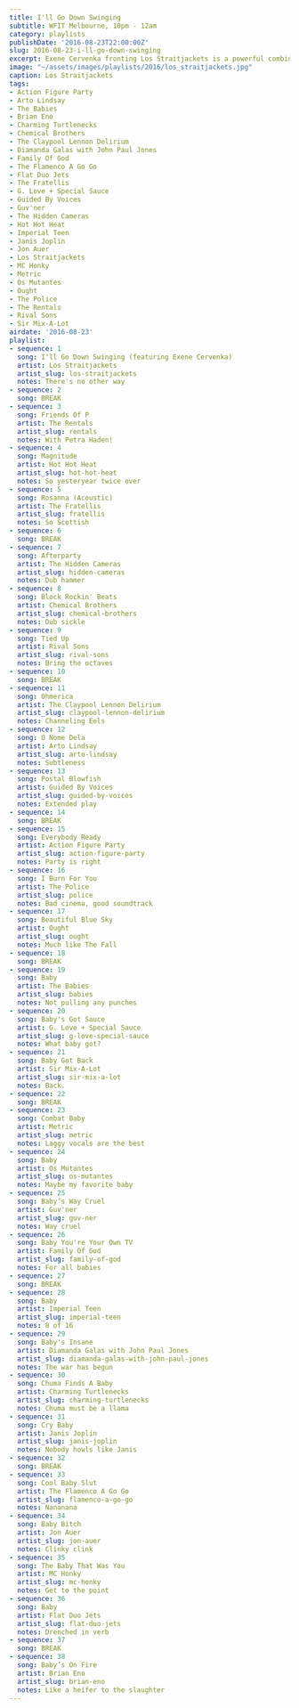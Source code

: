 ```yaml
---
title: I'll Go Down Swinging
subtitle: WFIT Melbourne, 10pm - 12am
category: playlists
publishDate: '2016-08-23T22:00:00Z'
slug: 2016-08-23-i-ll-go-down-swinging
excerpt: Exene Cervenka fronting Los Straitjackets is a powerful combination.
image: "~/assets/images/playlists/2016/los_straitjackets.jpg"
caption: Los Straitjackets
tags:
- Action Figure Party
- Arto Lindsay
- The Babies
- Brian Eno
- Charming Turtlenecks
- Chemical Brothers
- The Claypool Lennon Delirium
- Diamanda Galas with John Paul Jones
- Family Of God
- The Flamenco A Go Go
- Flat Duo Jets
- The Fratellis
- G. Love + Special Sauce
- Guided By Voices
- Guv'ner
- The Hidden Cameras
- Hot Hot Heat
- Imperial Teen
- Janis Joplin
- Jon Auer
- Los Straitjackets
- MC Honky
- Metric
- Os Mutantes
- Ought
- The Police
- The Rentals
- Rival Sons
- Sir Mix-A-Lot
airdate: '2016-08-23'
playlist:
- sequence: 1
  song: I'll Go Down Swinging (featuring Exene Cervenka)
  artist: Los Straitjackets
  artist_slug: los-straitjackets
  notes: There's no other way
- sequence: 2
  song: BREAK
- sequence: 3
  song: Friends Of P
  artist: The Rentals
  artist_slug: rentals
  notes: With Petra Haden!
- sequence: 4
  song: Magnitude
  artist: Hot Hot Heat
  artist_slug: hot-hot-heat
  notes: So yesteryear twice over
- sequence: 5
  song: Rosanna (Acoustic)
  artist: The Fratellis
  artist_slug: fratellis
  notes: So Scottish
- sequence: 6
  song: BREAK
- sequence: 7
  song: Afterparty
  artist: The Hidden Cameras
  artist_slug: hidden-cameras
  notes: Dub hammer
- sequence: 8
  song: Block Rockin' Beats
  artist: Chemical Brothers
  artist_slug: chemical-brothers
  notes: Dub sickle
- sequence: 9
  song: Tied Up
  artist: Rival Sons
  artist_slug: rival-sons
  notes: Bring the octaves
- sequence: 10
  song: BREAK
- sequence: 11
  song: Ohmerica
  artist: The Claypool Lennon Delirium
  artist_slug: claypool-lennon-delirium
  notes: Channeling Eels
- sequence: 12
  song: O Nome Dela
  artist: Arto Lindsay
  artist_slug: arto-lindsay
  notes: Subtleness
- sequence: 13
  song: Postal Blowfish
  artist: Guided By Voices
  artist_slug: guided-by-voices
  notes: Extended play
- sequence: 14
  song: BREAK
- sequence: 15
  song: Everybody Ready
  artist: Action Figure Party
  artist_slug: action-figure-party
  notes: Party is right
- sequence: 16
  song: I Burn For You
  artist: The Police
  artist_slug: police
  notes: Bad cinema, good soundtrack
- sequence: 17
  song: Beautiful Blue Sky
  artist: Ought
  artist_slug: ought
  notes: Much like The Fall
- sequence: 18
  song: BREAK
- sequence: 19
  song: Baby
  artist: The Babies
  artist_slug: babies
  notes: Not pulling any punches
- sequence: 20
  song: Baby's Got Sauce
  artist: G. Love + Special Sauce
  artist_slug: g-love-special-sauce
  notes: What baby got?
- sequence: 21
  song: Baby Got Back
  artist: Sir Mix-A-Lot
  artist_slug: sir-mix-a-lot
  notes: Back.
- sequence: 22
  song: BREAK
- sequence: 23
  song: Combat Baby
  artist: Metric
  artist_slug: metric
  notes: Laggy vocals are the best
- sequence: 24
  song: Baby
  artist: Os Mutantes
  artist_slug: os-mutantes
  notes: Maybe my favorite baby
- sequence: 25
  song: Baby’s Way Cruel
  artist: Guv'ner
  artist_slug: guv-ner
  notes: Way cruel
- sequence: 26
  song: Baby You're Your Own TV
  artist: Family Of God
  artist_slug: family-of-god
  notes: For all babies
- sequence: 27
  song: BREAK
- sequence: 28
  song: Baby
  artist: Imperial Teen
  artist_slug: imperial-teen
  notes: 8 of 16
- sequence: 29
  song: Baby's Insane
  artist: Diamanda Galas with John Paul Jones
  artist_slug: diamanda-galas-with-john-paul-jones
  notes: The war has begun
- sequence: 30
  song: Chuma Finds A Baby
  artist: Charming Turtlenecks
  artist_slug: charming-turtlenecks
  notes: Chuma must be a llama
- sequence: 31
  song: Cry Baby
  artist: Janis Joplin
  artist_slug: janis-joplin
  notes: Nobody howls like Janis
- sequence: 32
  song: BREAK
- sequence: 33
  song: Cool Baby Slut
  artist: The Flamenco A Go Go
  artist_slug: flamenco-a-go-go
  notes: Nananana
- sequence: 34
  song: Baby Bitch
  artist: Jon Auer
  artist_slug: jon-auer
  notes: Clinky clink
- sequence: 35
  song: The Baby That Was You
  artist: MC Honky
  artist_slug: mc-honky
  notes: Get to the point
- sequence: 36
  song: Baby
  artist: Flat Duo Jets
  artist_slug: flat-duo-jets
  notes: Drenched in verb
- sequence: 37
  song: BREAK
- sequence: 38
  song: Baby’s On Fire
  artist: Brian Eno
  artist_slug: brian-eno
  notes: Like a heifer to the slaughter
---
```


